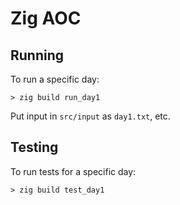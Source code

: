 # Zig AOC

## Running

To run a specific day:
```
> zig build run_day1
```

Put input in `src/input` as `day1.txt`, etc.

## Testing

To run tests for a specific day:
```
> zig build test_day1
```


